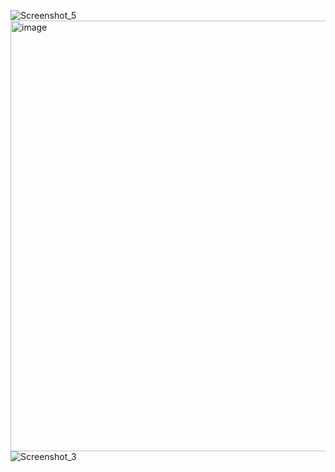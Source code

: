 ![Screenshot_5](https://github.com/user-attachments/assets/4bec5cb5-c34b-410b-90a7-ece67e848350)
<img width="1599" height="689" alt="image" src="https://github.com/user-attachments/assets/c0f3850c-e37f-4890-b86b-9e95b746c25a" />
![Screenshot_3](https://github.com/user-attachments/assets/c7f56a30-d415-40cb-a004-846296902012)
